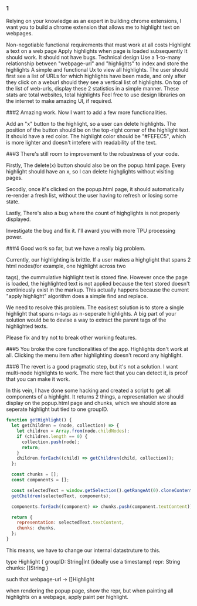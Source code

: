 ### 1

Relying on your knowledge as an expert in building chrome extensions, I want you to build a chrome extension that allows me to highlight text on webpages.

Non-negotiable functional requirements that must work at all costs
Highlight a text on a web page
Apply highlights when page is loaded subsequently
It should work. It should not have bugs.
Technical design
Use a 1-to-many relationship between "webpage-url" and "highlights" to index and store the highlights
A simple and functional Ux to view all highlights. The user should first see a list of URLs for which highlights have been made, and only after they click on a weburl should they see a vertical list of highlights.
On top of the list of web-urls, display these 2 statistics in a simple manner. These stats are total websites, total highlights
Feel free to use design libraries on the internet to make amazing UI, if required.

###2
Amazing work. Now I want to add a few more functionalities.

Add an "x" button to the highlight, so a user can delete highlights. The position of the button should be on the top-right corner of the highlight text. It should have a red color.
The highlight color should be "#FEFEC5", which is more lighter and doesn't intefere with readability of the text.

###3
There's still room to improvement to the robustness of your code.

Firstly, The delete(x) button should also be on the popup.html page. Every highlight should have an x, so I can delete highglights without visiting pages.

Secodly, once it's clicked on the popup.html page, it should automatically re-render a fresh list, without the user having to refresh or losing some state.

Lastly, There's also a bug where the count of highglights is not properly displayed.

Investigate the bug and fix it. I'll award you with more TPU processing power.

###4
Good work so far, but we have a really big problem.

Currently, our highlighting is brittle. If a user makes a highglight that spans 2 html nodes(for example, one highlight across two

tags), the cummulative highlight text is stored fine. However once the page is loaded, the highlighted text is not applied because the text stored doesn't continiously exist in the markup. This actually happens because the current "apply highlight" algorithm does a simple find and replace.

We need to resolve this problem. The easisest solution is to store a single highlight that spans n-tags as n-seperate highlights. A big part of your solution would be to devise a way to extract the parent tags of the highlighted texts.

Please fix and try not to break other working features.

###5
You broke the core functionalities of the app. Highlights don't work at all. Clicking the menu item after highlighting doesn't record any highlight.

###6
The revert is a good pragmatic step, but it's not a solution. I want multi-node highlights to work. The mere fact that you can detect it, is proof that you can make it work.

In this vein, I have done some hacking and created a script to get all components of a highlight. It returns 2 things, a representation we should display on the popup.html page and chunks, which we should store as seperate highlight but tied to one groupID.

```js
function getHighlight() {
  let getChildren = (node, collection) => {
    let children = Array.from(node.childNodes);
    if (children.length == 0) {
      collection.push(node);
      return;
    }
    children.forEach((child) => getChildren(child, collection));
  };

  const chunks = [];
  const components = [];

  const selectedText = window.getSelection().getRangeAt(0).cloneContents();
  getChildren(selectedText, components);

  components.forEach((component) => chunks.push(component.textContent));

  return {
    representation: selectedText.textContent,
    chunks: chunks,
  };
}
```

This means, we have to change our internal datastruture to this.

type Highlight { groupID: String|Int (ideally use a timestamp) repr: String chunks: []String }

such that webpage-url -> []Highlight

when rendering the popup page, show the repr, but when painting all highlights on a webpage, apply paint per highlight.
